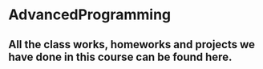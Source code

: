 # AdvancedProgramming

## All the class works, homeworks and projects we have done in this course can be found here.